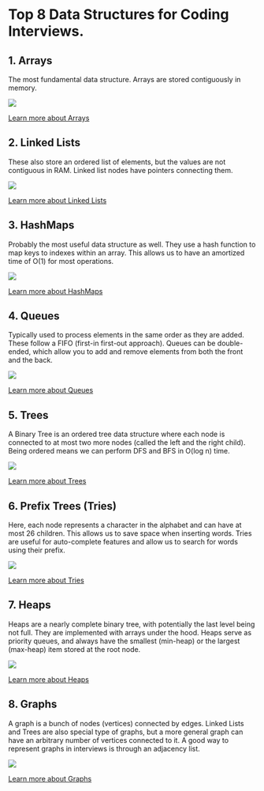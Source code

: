 # Top 8 Data Structures for Coding Interviews. 

## 1. Arrays

The most fundamental data structure. Arrays are stored contiguously in memory.

![](https://nc-gifs.pages.dev/arrays.gif)

[Learn more about Arrays](https://neetcode.io/courses/dsa-for-beginners/2)

## 2. Linked Lists

These also store an ordered list of elements, but the values are not contiguous in RAM. Linked list nodes have pointers connecting them.

![](https://nc-gifs.pages.dev/linked-list.gif)

[Learn more about Linked Lists](https://neetcode.io/courses/dsa-for-beginners/5)

## 3. HashMaps

Probably the most useful data structure as well. They use a hash function to map keys to indexes within an array. This allows us to have an amortized time of O(1) for most operations.

![](https://nc-gifs.pages.dev/hashmap.gif)

[Learn more about HashMaps](https://neetcode.io/courses/dsa-for-beginners/23)

## 4. Queues

Typically used to process elements in the same order as they are added. These follow a FIFO (first-in first-out approach). Queues can be double-ended, which allow you to add and remove elements from both the front and the back.

![](https://nc-gifs.pages.dev/queues.gif)

[Learn more about Queues](https://neetcode.io/courses/dsa-for-beginners/7)

## 5. Trees

A Binary Tree is an ordered tree data structure where each node is connected to at most two more nodes (called the left and the right child). Being ordered means we can perform DFS and BFS in O(log n) time.

![](https://nc-gifs.pages.dev/bst.gif)

[Learn more about Trees](https://neetcode.io/courses/dsa-for-beginners/16)

## 6. Prefix Trees (Tries)

Here, each node represents a character in the alphabet and can have at most 26 children. This allows us to save space when inserting words. Tries are useful for auto-complete features and allow us to search for words using their prefix.

![](https://nc-gifs.pages.dev/trie.gif)

[Learn more about Tries](https://neetcode.io/courses/advanced-algorithms/6)

## 7. Heaps

Heaps are a nearly complete binary tree, with potentially the last level being not full. They are implemented with arrays under the hood. Heaps serve as priority queues, and always have the smallest (min-heap) or the largest (max-heap) item stored at the root node.

![](https://nc-gifs.pages.dev/heaps.gif)

[Learn more about Heaps](https://neetcode.io/courses/dsa-for-beginners/23)

## 8. Graphs

A graph is a bunch of nodes (vertices) connected by edges. Linked Lists and Trees are also special type of graphs, but a more general graph can have an arbitrary number of vertices connected to it. A good way to represent graphs in interviews is through an adjacency list.

![](https://nc-gifs.pages.dev/graphs.gif)

[Learn more about Graphs](https://neetcode.io/courses/dsa-for-beginners/28)
